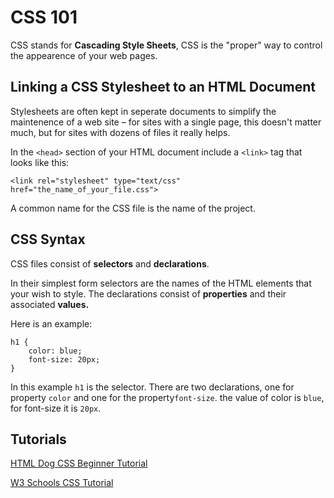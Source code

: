 # CSS 101

CSS stands for **Cascading Style Sheets**, CSS is the "proper" way to control the appearence of your web pages.

## Linking a CSS Stylesheet to an HTML Document

Stylesheets are often kept in seperate documents to simplify the maintenence of a web site – for sites with a single page, this doesn't matter much, but for sites with dozens of files it really helps.

In the ```<head>``` section of your HTML document include a ```<link>``` tag that looks like this:

    <link rel="stylesheet" type="text/css" href="the_name_of_your_file.css">

A common name for the CSS file is the name of the project.

## CSS Syntax

CSS files consist of **selectors** and **declarations**.

In their simplest form selectors are the names of the HTML elements that your wish to style. The declarations consist of **properties** and their associated **values.**

Here is an example:

    h1 {
    	color: blue;
    	font-size: 20px;
    }

In this example ```h1``` is the selector. There are two declarations, one for property ```color``` and one for the property```font-size```. the value of color is ```blue```, for font-size it is ```20px```.

## Tutorials

[HTML Dog CSS Beginner Tutorial](http://www.htmldog.com/guides/css/beginner/)

[W3 Schools CSS Tutorial](http://www.w3schools.com/css/default.asp)
